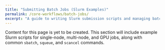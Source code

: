 ```yaml
---
title: "Submitting Batch Jobs (Slurm Examples)"
permalink: /core-workflows/batch-jobs/
excerpt: "A guide to writing Slurm submission scripts and managing batch jobs."
---
```


Content for this page is yet to be created. This section will include example Slurm scripts for single-node, multi-node, and GPU jobs, along with common `sbatch`, `squeue`, and `scancel` commands.